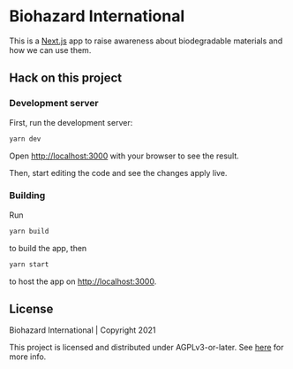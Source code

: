 # Biohazard International

This is a [Next.js](https://nextjs.org/) app to raise awareness about biodegradable materials and how we can use them.

## Hack on this project

### Development server
First, run the development server:

```bash
yarn dev
```

Open [http://localhost:3000](http://localhost:3000) with your browser to see the result.

Then, start editing the code and see the changes apply live.

### Building
Run

```bash
yarn build
```

to build the app, then

```bash
yarn start
```

to host the app on [http://localhost:3000](http://localhost:3000).

## License

Biohazard International | Copyright 2021

This project is licensed and distributed under AGPLv3-or-later.
See [here](https://www.gnu.org/licenses/agpl-3.0.txt) for more info.
